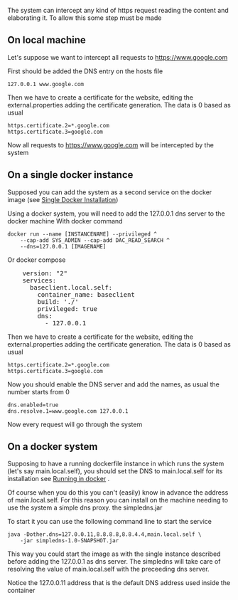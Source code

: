 The system can intercept any kind of https request reading the content and 
elaborating it. To allow this some step must be made

## On local machine

Let's suppose we want to intercept all requests to https://www.google.com

First should be added the DNS entry on the hosts file

    127.0.0.1 www.google.com

Then we have to create a certificate for the website, editing the external.properties
adding the certificate generation. The data is 0 based as usual

    https.certificate.2=*.google.com
    https.certificate.3=google.com

Now all requests to https://www.google.com will be intercepted by the system

## On a single docker instance

Supposed you can add the system as a second service on the docker image (see [Single Docker Installation](docs/dockersingle.md))

Using a docker system, you will need to add the 127.0.0.1 dns server to the docker machine
With docker command

    docker run --name [INSTANCENAME] --privileged ^
        --cap-add SYS_ADMIN --cap-add DAC_READ_SEARCH ^
        --dns=127.0.0.1 [IMAGENAME]

Or docker compose

<pre>
    version: "2"
    services:
      baseclient.local.self:
        container_name: baseclient
        build: './'
        privileged: true
        dns:
          - 127.0.0.1
</pre>

Then we have to create a certificate for the website, editing the external.properties
adding the certificate generation. The data is 0 based as usual

    https.certificate.2=*.google.com
    https.certificate.3=google.com

Now you should enable the DNS server and add the names, as usual the number starts from 0

    dns.enabled=true
    dns.resolve.1=www.google.com 127.0.0.1

Now every request will go through the system

## On a docker system

Supposing to have a running dockerfile instance in which runs the system (let's say main.local.self), you
should set the DNS to main.local.self for its installation see [Running in docker](docs/docker.md)  .

Of course when you do this you can't (easily) know in advance the address of main.local.self. For this reason
you can install on the machine needing to use the system a simple dns proxy. the simpledns.jar

To start it you can use the following command line to start the service

    java -Dother.dns=127.0.0.11,8.8.8.8,8.8.4.4,main.local.self \
        -jar simpledns-1.0-SNAPSHOT.jar

This way you could start the image as with the single instance described before adding the 127.0.0.1 as
dns server. The simpledns will take care of resolving the value of main.local.self with the preceeding 
dns server.

Notice the 127.0.0.11 address that is the default DNS address used inside the container